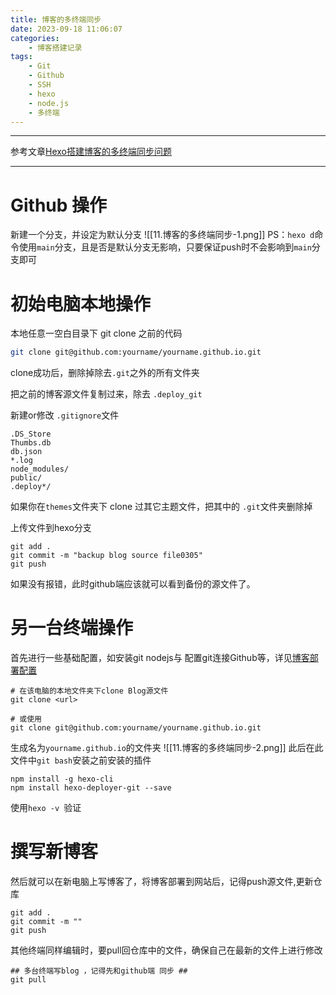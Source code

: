 ```yaml
---
title: 博客的多终端同步
date: 2023-09-18 11:06:07
categories:
	- 博客搭建记录
tags: 
	- Git
	- Github
	- SSH
	- hexo
	- node.js
	- 多终端
---
```

******
参考文章[Hexo搭建博客的多终端同步问题](https://zhuanlan.zhihu.com/p/476603074)
*****
# Github 操作
新建一个分支，并设定为默认分支
![[11.博客的多终端同步-1.png]]
PS：`hexo d`命令使用`main`分支，且是否是默认分支无影响，只要保证push时不会影响到`main`分支即可
# 初始电脑本地操作
本地任意一空白目录下 git clone 之前的代码

```bash
git clone git@github.com:yourname/yourname.github.io.git
```

clone成功后，删除掉除去`.git`之外的所有文件夹

把之前的博客源文件复制过来，除去 `.deploy_git`

新建or修改 `.gitignore`文件

```text
.DS_Store
Thumbs.db
db.json
*.log
node_modules/
public/
.deploy*/
```

如果你在`themes`文件夹下 clone 过其它主题文件，把其中的 `.git`文件夹删除掉

上传文件到hexo分支

```text
git add .
git commit -m "backup blog source file0305"
git push 
```

如果没有报错，此时github端应该就可以看到备份的源文件了。
# 另一台终端操作
首先进行一些基础配置，如安装git nodejs与 配置git连接Github等，详见[博客部署配置]()

```text
# 在该电脑的本地文件夹下clone Blog源文件
git clone <url>
```

```text
# 或使用
git clone git@github.com:yourname/yourname.github.io.git
```
生成名为`yourname.github.io`的文件夹
![[11.博客的多终端同步-2.png]]
此后在此文件中`git bash`安装之前安装的插件
```
npm install -g hexo-cli
npm install hexo-deployer-git --save
```
使用`hexo -v `验证
# 撰写新博客
然后就可以在新电脑上写博客了，将博客部署到网站后，记得push源文件,更新仓库

```text
git add .
git commit -m ""
git push 
```
其他终端同样编辑时，要pull回仓库中的文件，确保自己在最新的文件上进行修改
```
## 多台终端写blog ，记得先和github端 同步 ##
git pull
```